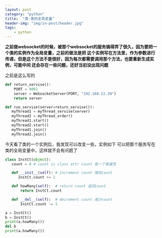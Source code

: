 ```yaml
---
layout: post
category: "python"
title:  "类-类的全局变量"
header-img: "img/in-post/header.jpg"
tags:
    - python
---
```


**之前做websocket的时候，被那个websocket的服务搞得弄了很久，因为要把一个类的实例作为全局变量，之前的做法是把
这个实例写在方法里，作为参数进行传递，但是这个方法不是很好，因为每次都需要调用那个方法，也要重新生成实例，可能中间
还会存在一些问题，还好当初没出现问题**

之前是这么写的
```python
def return_servise():
    PORT = 9001
    server = WebsocketServer(PORT, "192.168.22.39")
    return server

def run_servise(server=return_servise()):
   myThread1 = myThread_servise(server)
   myThread2 = myThread_order()
   myThread1.start()
   myThread2.start()
   myThread1.join()
   myThread2.join()

```

今天看了类的一个实例后，我发现可以改变一些，实例如下
可以把那个服务写在类的全局变量中，这样就不会有问题了

```python
class InstCt(object):
   count = 0 # count is class attr count 是一个类属性

   def __init__(self): # increment count 增加count
      InstCt.count += 1

   def howMany(self):  # return count 返回count
       return InstCt.count

   def __del__(self):  # decrement count 减少count
       InstCt.count -= 1

a = InstCt()
b = InstCt()
print(a.howMany())
del b
print(a.howMany())
```